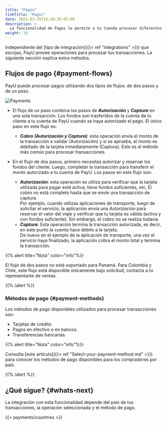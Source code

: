 ```yaml
---
title: "Pagos"
linkTitle: "Pagos"
date: 2021-03-25T14:28:20-05:00
description: >
  La funcionalidad de Pagos le permite a tu tienda procesar diferentes tipos de transacciones con múltiples métodos de pago.
weight: 10
---
```


Independiente del [tipo de integración]({{< ref "integrations" >}}) que escojas, PayU provee operaciones para procesar tus transacciones. La siguiente sección explica estos métodos.

## Flujos de pago {#payment-flows}
PayU puede procesar pagos utilizando dos tipos de flujos: de dos pasos y de un paso.

![Payments](/assets/Payments/autorizacionycaptura-es.png)

* El flujo de un paso combina los pasos de _**Autorización**_ y _**Captura**_ en una sola transacción. Los fondos son trasferidos de la cuenta de tu cliente a tu cuenta de PayU cuando se haya autorizado el pago. El único paso en este flujo es:
  - _**Cobro (Autorización y Captura)**_: esta operación envía el monto de la transacción a validar (Autorización) y si se aprueba, el monto es debitado de la tarjeta inmediatamente (Captura). Este es el método más común para procesar transacciones.

* En el flujo de dos pasos, primero necesitas autorizar y reservar los fondos del cliente. Luego, completar la transacción para transferir el monto autorizado a tu cuenta de PayU. Los pasos en este flujo son:
  - _**Autorización**_: esta operación se utiliza para verificar que la tarjeta utilizada para pagar esté activa, tiene fondos suficientes, etc. El cobro no está completo hasta que se envíe una transacción de captura. </br>
Por ejemplo, cuando utilizas aplicaciones de transporte, luego de solicitar el servicio, la aplicación envía una _Autorización_ para reservar el valor del viaje y verificar que tu tarjeta es válida (activa y con fondos suficiente). Sin embargo, el cobro no se realiza todavía.
  - _**Captura**_: Esta operación termina la transacción autorizada, es decir, en este punto la cuenta hace débito a la tarjeta.</br>
De nuevo en el ejemplo de la aplicación de transporte, una vez el servicio haya finalizado, la aplicación cobra el monto total y termina la transacción.

{{% alert title="Nota" color="info"%}}

El flujo de dos pasos no está soportado para Panamá. Para Colombia y Chile, este flujo está disponible únicamente bajo solicitud, contacta a tu representante de ventas.

{{% /alert %}}

### Métodos de pago {#payment-methods}
Los métodos de pago disponibles utilizados para procesar transacciones son:

* Tarjetas de crédito.
* Pagos en efectivo o en bancos.
* Transferencias bancarias.

{{% alert title="Nota" color="info"%}}

Consulta [este artículo]({{< ref "Select-your-payment-method.md" >}}) para conocer los métodos de pago disponibles para los compradores por país.

{{% /alert %}}

## ¿Qué sigue? {#whats-next}
La integración con esta funcionalidad depende del país de tus transacciones, la operación seleccionada y el método de pago.

{{< payments/countries >}}
